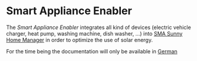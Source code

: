 # Smart Appliance Enabler
The *Smart Appliance Enabler* integrates all kind of devices (electric vehicle charger, heat pump, washing machine, dish washer, ...) into [SMA Sunny Home Manager](https://www.sma.de/en/products/monitoring-control/sunny-home-manager-20.html) in order to optimize the use of solar energy. 

For the time being the documentation will only be available in [German](README.md)
